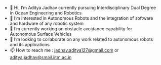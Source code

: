 - 👋 Hi, I’m Aditya Jadhav currently pursuing Interdisciplinary Dual Degree in Ocean Engineering and Robotics
- 👀 I’m interested in Autonomous Robots and the integration of software and hardware of any robotic system
- 🌱 I’m currently working on obstacle avoidance capability for Autonomous Surface Vehicles 
- 💞️ I’m looking to collaborate on any work related to autonomous robots and its applications
- 📫 How to reach me : jadhav.aditya127@gmail.com or aditya.jadhav@smail.iitm.ac.in

<!---
adityajadhav99/adityajadhav99 is a ✨ special ✨ repository because its `README.md` (this file) appears on your GitHub profile.
You can click the Preview link to take a look at your changes.
--->
